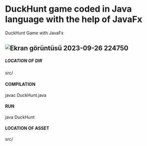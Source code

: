 # DuckHunt game coded in Java language with the help of JavaFx
DuckHunt Game with JavaFx

![Ekran görüntüsü 2023-09-26 224750](https://github.com/enismchtt/duckhunt/assets/73404459/6292471a-5a7a-42f7-967a-0c2e21ac9d07)
---
##### LOCATION OF DIR 
src/

#### COMPILATION
javac DuckHunt.java

#### RUN 
java DuckHunt

#### LOCATION OF ASSET
src/

